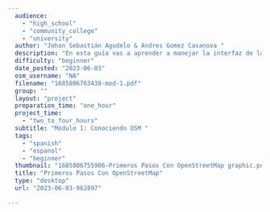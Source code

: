 ```yaml
---
  audience: 
    - "high_school"
    - "community_college"
    - "university"
  author: "Johan Sebastián Agudelo & Andres Gomez Casanova "
  description: "En esta guía vas a aprender a manejar la interfaz de la página web de OpenStreetMap, donde podrás consultar los objetos ya mapeados."
  difficulty: "beginner"
  date_posted: "2023-06-03"
  osm_username: "NA"
  filename: "1685806763438-mod-1.pdf"
  group: ""
  layout: "project"
  preparation_time: "one_hour"
  project_time: 
    - "two_to_four_hours"
  subtitle: "Módulo 1: Conociendo OSM "
  tags: 
    - "spanish"
    - "espanol"
    - "beginner"
  thumbnail: "1685806755906-Primeros Pasos Con OpenStreetMap graphic.png"
  title: "Primeros Pasos Con OpenStreetMap"
  type: "desktop"
  url: "2023-06-03-962897"

---
```

